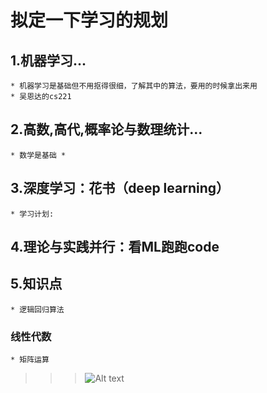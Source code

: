 # 拟定一下学习的规划

## 1.机器学习...
    * 机器学习是基础但不用抠得很细，了解其中的算法，要用的时候拿出来用
    * 吴恩达的cs221

## 2.高数,高代,概率论与数理统计...
    * 数学是基础 *

## 3.深度学习：花书（deep learning）
    * 学习计划: 

## 4.理论与实践并行：看ML跑跑code

>>>
## 5.知识点
    * 逻辑回归算法
### 线性代数
    * 矩阵运算
>>>![Alt text](https://pic1.zhimg.com/80/v2-751fd31c0a781ec411af7d3954a022d0_1440w.jpg "optional title")